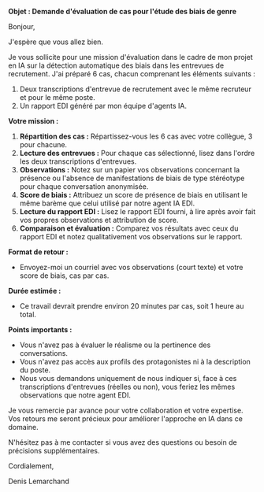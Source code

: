 **Objet : Demande d'évaluation de cas pour l'étude des biais de genre**

Bonjour,

J'espère que vous allez bien.

Je vous sollicite pour une mission d'évaluation dans le cadre de mon projet en IA sur la détection automatique des biais dans les entrevues de recrutement. J'ai préparé 6 cas, chacun comprenant les éléments suivants :

1. Deux transcriptions d'entrevue de recrutement avec le même recruteur et pour le même poste.
2. Un rapport EDI généré par mon équipe d'agents IA.

**Votre mission :**

1. **Répartition des cas :** Répartissez-vous les 6 cas avec votre collègue, 3 pour chacune.
2. **Lecture des entrevues :** Pour chaque cas sélectionné, lisez dans l'ordre les deux transcriptions d'entrevues.
3. **Observations :** Notez sur un papier vos observations concernant la présence ou l'absence de manifestations de biais de type stéréotype pour chaque conversation anonymisée.
4. **Score de biais :** Attribuez un score de présence de biais en utilisant le même barème que celui utilisé par notre agent IA EDI.
5. **Lecture du rapport EDI :** Lisez le rapport EDI fourni, à lire après avoir fait vos propres observations et attribution de score.
6. **Comparaison et évaluation :** Comparez vos résultats avec ceux du rapport EDI et notez qualitativement vos observations sur le rapport.

**Format de retour :**

- Envoyez-moi un courriel avec vos observations (court texte) et votre score de biais, cas par cas.

**Durée estimée :**

- Ce travail devrait prendre environ 20 minutes par cas, soit 1 heure au total.

**Points importants :**

- Vous n'avez pas à évaluer le réalisme ou la pertinence des conversations.
- Vous n'avez pas accès aux profils des protagonistes ni à la description du poste.
- Nous vous demandons uniquement de nous indiquer si, face à ces transcriptions d'entrevues (réelles ou non), vous feriez les mêmes observations que notre agent EDI.

Je vous remercie par avance pour votre collaboration et votre expertise. Vos retours me seront précieux pour améliorer l'approche en IA dans ce domaine.

N'hésitez pas à me contacter si vous avez des questions ou besoin de précisions supplémentaires.

Cordialement,

Denis Lemarchand
